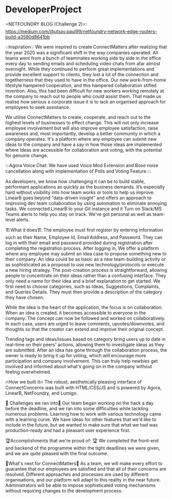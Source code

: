 # DeveloperProject

⭐NETFOUNDRY BLOG (Challenge 2)⭐:
https://medium.com/@utsav.paul99/netfoundry-network-edge-routers-build-a3580d8641bb

💡Inspiration💡
We were inspired to create ConnectMatters after realizing that the year 2020 was a significant shift in the way companies operated. All teams went from a bunch of teammates working side by side in the office every day to sending emails and scheduling video chats from afar almost overnight. While they continued to perform great implementations and provide excellent support to clients, they lost a lot of the connection and togetherness that they used to have in the office. Our new work-from-home lifestyle hampered cooperation, and this hampered collaboration stifled invention. Also, this had been difficult for new workers working remotely at the company to reach out to people who could assist them. That made us realise how serious a corporate issue it is to lack an organised approach for employees to seek assistance.

We utilise ConnectMatters to create, cooperate, and reach out to the highest levels of businesses to effect change. This will not only increase employee involvement but will also improve employee satisfaction, raise awareness and, most importantly, develop a better community in which a company operates. It's a platform where any employee can submit new ideas to the company and have a say in how those ideas are implemented where Ideas are accessible for collaboration and voting, with the potential for genuine change.

💥Agora Voice Chat: We have used Voice Mod Extension and Bose noise cancellation along with implementation of Polls and Voting Feature.💥

As developers, we know how challenging it can be to build stable, performant applications as quickly as the business demands. It’s especially hard without visibility into how team works or tools to help us improve. LinearB goes beyond “data-driven insight” and offers an approach to improving dev team collaboration by using automation to eliminate annoying tasks. We connected LinearB to your Git instance and it Turn on Slack/MS Teams alerts to help you stay on track. We’ve got personal as well as team-level alerts.

🏗What it does🏗
The employee must first register by entering information such as their Name, Employee Id, Email Address, and Password. They can log in with their email and password provided during registration after completing the registration process. After logging in, We offer a platform where any employee may submit an Idea case to propose something new to their company. An idea could be as basic as a new team-building activity or as sophisticated as a proposal to use new technology/protocols or execute a new hiring strategy. The post-creation process is straightforward, allowing people to concentrate on their ideas rather than a confusing interface. They only need a name for their idea and a brief explanation to get started. We first need to choose categories, such as Ideas, Suggestions, Complaints, and Queries Details. They must then provide a description of the category they have chosen.

While the Idea is the heart of the application, the focus is on collaboration. When an idea is created, it becomes accessible to everyone in the company. The concept can now be followed and worked on collaboratively. In each case, users are urged to leave comments, upvotes/downvotes, and thoughts so that the creator can extend and improve their original concept.

Trending tags and ideas/issues based on category bring users up to date in real-time on their peers' actions, allowing them to investigate ideas as they are submitted. After an idea has gone through the collaboration process, the owner is ready to bring it up for voting, which will encourage more participation and company involvement. This can truly help newbies get involved and informed about what's going on in the company without feeling overwhelmed.

🔥How we built it🔥
The robust, aesthetically pleasing interface of ConnectConcerns was built with HTML/CSS/JS and is powered by Agora, LinearB, NetFoundry, and Lumigo.

🛑 Challenges we ran into🛑
Our team began working on the hack a day before the deadline, and we ran into some difficulties while tackling numerous problems. Learning how to work with various technology came with a learning curve. We have ideas for other features that we'd like to include in the future, but we wanted to make sure that what we had was production-ready and had a pleasant user experience first.

🏆Accomplishments that we're proud of: 🏆
We completed the front-end and backend of the programme within the tight deadlines we were given, and we are quite pleased with the final outcome.

💭What's next for ConnectMatters💭
As a team, we will make every effort to guarantee that our employees are satisfied and that all of their concerns are resolved. Different approaches and processes are used by different organisations, and our platform will adapt to this reality in the near future. Administrators will be able to impose sophisticated voting mechanisms without requiring changes to the development process.
